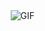 

  <img align="right" alt="GIF" src="https://media.giphy.com/media/LmNwrBhejkK9EFP504/giphy.gif" />




